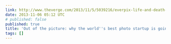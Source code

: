 ```yaml
---
link: http://www.theverge.com/2013/11/5/5039216/everpix-life-and-death-inside-the-worlds-best-photo-startup
date: 2013-11-06 05:12 UTC
# published: false
published: true
title: 'Out of the picture: why the world''s best photo startup is going out of business'
tags: []
---
```



